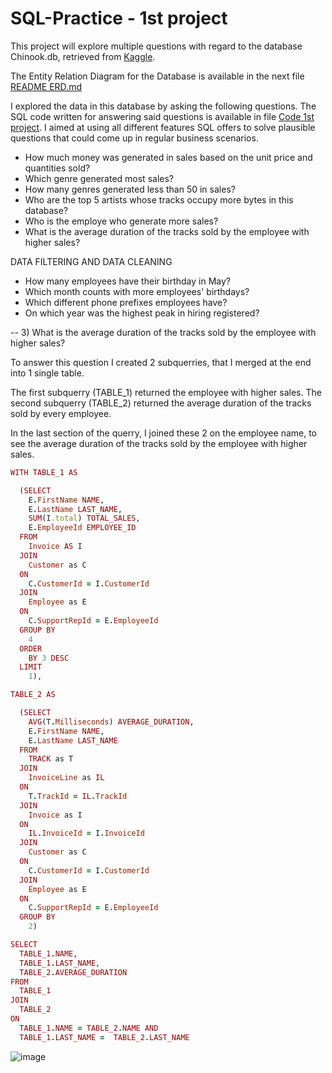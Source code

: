 # SQL-Practice - 1st project

This project will explore multiple questions with regard to the database Chinook.db, retrieved from [Kaggle](https://www.kaggle.com/datasets/marwandiab/chinookdatabase). 

The Entity Relation Diagram for the Database is available in the next file [README ERD.md](https://github.com/alexalra/SQL-Practice/blob/main/2.%20README%20ERD.md)

I explored the data in this database by asking the following questions. The SQL code written for answering said questions is available in file [Code 1st project](https://github.com/alexalra/SQL-Practice/blob/main/1.%20README%20Project%20introduction.md). I aimed at using all different features SQL offers to solve plausible questions that could come up in regular business scenarios. 

- How much money was generated in sales based on the unit price and quantities sold?
- Which genre generated most sales?
- How many genres generated less than 50 in sales?
- Who are the top 5 artists whose tracks occupy more bytes in this database?
- Who is the employe who generate more sales?
- What is the average duration of the tracks sold by the employee with higher sales?

DATA FILTERING AND DATA CLEANING 
- How many employees have their birthday in May?
- Which month counts with more employees' birthdays?
- Which different phone prefixes employees have?
- On which year was the highest peak in hiring registered?

  

-- 3) What is the average duration of the tracks sold by the employee with higher sales?

To answer this question I created 2 subquerries, that I merged at the end into 1 single table.

The first subquerry (TABLE_1) returned the employee with higher sales.
The second subquerry (TABLE_2) returned the average duration of the tracks sold by every employee.

In the last section of the querry, I joined these 2 on the employee name, to see the average duration of the tracks sold by the employee with higher sales. 


```ruby
WITH TABLE_1 AS 

  (SELECT 
    E.FirstName NAME, 
    E.LastName LAST_NAME,
    SUM(I.total) TOTAL_SALES, 
    E.EmployeeId EMPLOYEE_ID 
  FROM 
    Invoice AS I
  JOIN 
    Customer as C
  ON 
    C.CustomerId = I.CustomerId
  JOIN 
    Employee as E
  ON 
    C.SupportRepId = E.EmployeeId
  GROUP BY 
    4
  ORDER 
    BY 3 DESC
  LIMIT 
    1),

TABLE_2 AS 

  (SELECT 
    AVG(T.Milliseconds) AVERAGE_DURATION, 
    E.FirstName NAME,
    E.LastName LAST_NAME
  FROM 
    TRACK as T
  JOIN 
    InvoiceLine as IL 
  ON 
    T.TrackId = IL.TrackId
  JOIN 
    Invoice as I
  ON 
    IL.InvoiceId = I.InvoiceId
  JOIN 
    Customer as C
  ON 
    C.CustomerId = I.CustomerId
  JOIN 
    Employee as E
  ON 
    C.SupportRepId = E.EmployeeId
  GROUP BY 
    2)

SELECT  
  TABLE_1.NAME, 
  TABLE_1.LAST_NAME,
  TABLE_2.AVERAGE_DURATION
FROM 
  TABLE_1
JOIN 
  TABLE_2
ON 
  TABLE_1.NAME = TABLE_2.NAME AND  
  TABLE_1.LAST_NAME =  TABLE_2.LAST_NAME
```

![image](https://github.com/alexalra/SQL-Practice/assets/78654579/d2b420a4-ea96-40ed-b27d-97d403ab1bb7)


